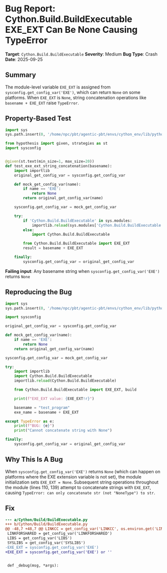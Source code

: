 # Bug Report: Cython.Build.BuildExecutable EXE_EXT Can Be None Causing TypeError

**Target**: `Cython.Build.BuildExecutable`
**Severity**: Medium
**Bug Type**: Crash
**Date**: 2025-09-25

## Summary

The module-level variable `EXE_EXT` is assigned from `sysconfig.get_config_var('EXE')`, which can return `None` on some platforms. When `EXE_EXT` is `None`, string concatenation operations like `basename + EXE_EXT` raise `TypeError`.

## Property-Based Test

```python
import sys
sys.path.insert(0, '/home/npc/pbt/agentic-pbt/envs/cython_env/lib/python3.13/site-packages')

from hypothesis import given, strategies as st
import sysconfig


@given(st.text(min_size=1, max_size=20))
def test_exe_ext_string_concatenation(basename):
    import importlib
    original_get_config_var = sysconfig.get_config_var

    def mock_get_config_var(name):
        if name == 'EXE':
            return None
        return original_get_config_var(name)

    sysconfig.get_config_var = mock_get_config_var

    try:
        if 'Cython.Build.BuildExecutable' in sys.modules:
            importlib.reload(sys.modules['Cython.Build.BuildExecutable'])
        else:
            import Cython.Build.BuildExecutable

        from Cython.Build.BuildExecutable import EXE_EXT
        result = basename + EXE_EXT

    finally:
        sysconfig.get_config_var = original_get_config_var
```

**Failing input**: Any basename string when `sysconfig.get_config_var('EXE')` returns `None`

## Reproducing the Bug

```python
import sys
sys.path.insert(0, '/home/npc/pbt/agentic-pbt/envs/cython_env/lib/python3.13/site-packages')

import sysconfig

original_get_config_var = sysconfig.get_config_var

def mock_get_config_var(name):
    if name == 'EXE':
        return None
    return original_get_config_var(name)

sysconfig.get_config_var = mock_get_config_var

try:
    import importlib
    import Cython.Build.BuildExecutable
    importlib.reload(Cython.Build.BuildExecutable)

    from Cython.Build.BuildExecutable import EXE_EXT, build

    print(f"EXE_EXT value: {EXE_EXT!r}")

    basename = "test_program"
    exe_name = basename + EXE_EXT

except TypeError as e:
    print(f"BUG: {e}")
    print("Cannot concatenate string with None")

finally:
    sysconfig.get_config_var = original_get_config_var
```

## Why This Is A Bug

When `sysconfig.get_config_var('EXE')` returns `None` (which can happen on platforms where the EXE extension variable is not set), the module initialization sets `EXE_EXT = None`. Subsequent string operations throughout the module (lines 110, 139) attempt to concatenate strings with `EXE_EXT`, causing `TypeError: can only concatenate str (not "NoneType") to str`.

## Fix

```diff
--- a/Cython/Build/BuildExecutable.py
+++ b/Cython/Build/BuildExecutable.py
@@ -48,7 +48,7 @@ LINKCC = get_config_var('LINKCC', os.environ.get('LINKCC', CC))
 LINKFORSHARED = get_config_var('LINKFORSHARED')
 LIBS = get_config_var('LIBS')
 SYSLIBS = get_config_var('SYSLIBS')
-EXE_EXT = sysconfig.get_config_var('EXE')
+EXE_EXT = sysconfig.get_config_var('EXE') or ''


 def _debug(msg, *args):
```